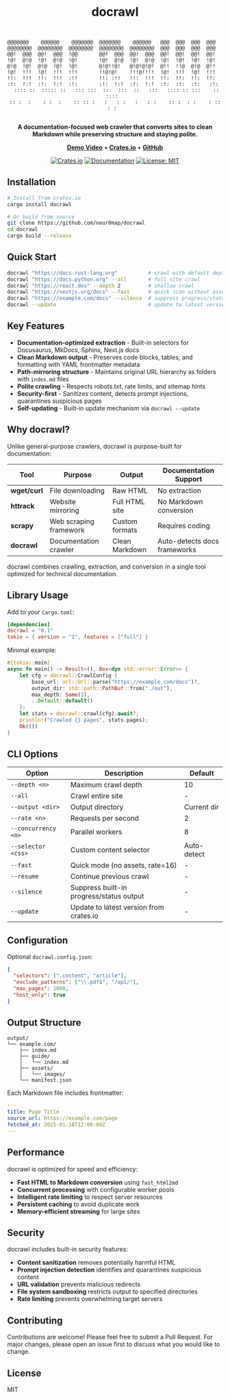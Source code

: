 <div align="center">

# docrawl

```text

                                                                           
@@@@@@@    @@@@@@    @@@@@@@  @@@@@@@    @@@@@@   @@@  @@@  @@@  @@@       
@@@@@@@@  @@@@@@@@  @@@@@@@@  @@@@@@@@  @@@@@@@@  @@@  @@@  @@@  @@@       
@@!  @@@  @@!  @@@  !@@       @@!  @@@  @@!  @@@  @@!  @@!  @@!  @@!       
!@!  @!@  !@!  @!@  !@!       !@!  @!@  !@!  @!@  !@!  !@!  !@!  !@!       
@!@  !@!  @!@  !@!  !@!       @!@!!@!   @!@!@!@!  @!!  !!@  @!@  @!!       
!@!  !!!  !@!  !!!  !!!       !!@!@!    !!!@!!!!  !@!  !!!  !@!  !!!       
!!:  !!!  !!:  !!!  :!!       !!: :!!   !!:  !!!  !!:  !!:  !!:  !!:       
:!:  !:!  :!:  !:!  :!:       :!:  !:!  :!:  !:!  :!:  :!:  :!:   :!:      
 :::: ::  ::::: ::   ::: :::  ::   :::  ::   :::   :::: :: :::    :: ::::  
:: :  :    : :  :    :: :: :   :   : :   :   : :    :: :  : :    : :: : :  
                                                                           

```

**A documentation-focused web crawler that converts sites to clean Markdown while preserving structure and staying polite.**

[**Demo Video**](https://youtu.be/aEBA0nFWaPE) • [**Crates.io**](https://crates.io/crates/docrawl) • [**GitHub**](https://github.com/neur0map/docrawl)

[![Crates.io](https://img.shields.io/crates/v/docrawl.svg)](https://crates.io/crates/docrawl)
[![Documentation](https://docs.rs/docrawl/badge.svg)](https://docs.rs/docrawl)
[![License: MIT](https://img.shields.io/badge/License-MIT-yellow.svg)](https://opensource.org/licenses/MIT)

</div>

## Installation

```bash
# Install from crates.io
cargo install docrawl

# Or build from source
git clone https://github.com/neur0map/docrawl
cd docrawl
cargo build --release
```

## Quick Start

```bash
docrawl "https://docs.rust-lang.org"          # crawl with default depth
docrawl "https://docs.python.org" --all       # full site crawl
docrawl "https://react.dev" --depth 2         # shallow crawl
docrawl "https://nextjs.org/docs" --fast      # quick scan without assets
docrawl "https://example.com/docs" --silence  # suppress progress/status output
docrawl --update                              # update to latest version
```

## Key Features

- **Documentation-optimized extraction** - Built-in selectors for Docusaurus, MkDocs, Sphinx, Next.js docs
- **Clean Markdown output** - Preserves code blocks, tables, and formatting with YAML frontmatter metadata
- **Path-mirroring structure** - Maintains original URL hierarchy as folders with `index.md` files
- **Polite crawling** - Respects robots.txt, rate limits, and sitemap hints
- **Security-first** - Sanitizes content, detects prompt injections, quarantines suspicious pages
- **Self-updating** - Built-in update mechanism via `docrawl --update`

## Why docrawl?

Unlike general-purpose crawlers, docrawl is purpose-built for documentation:

| Tool | Purpose | Output | Documentation Support |
|------|---------|--------|----------------------|
| **wget/curl** | File downloading | Raw HTML | No extraction |
| **httrack** | Website mirroring | Full HTML site | No Markdown conversion |
| **scrapy** | Web scraping framework | Custom formats | Requires coding |
| **docrawl** | Documentation crawler | Clean Markdown | Auto-detects docs frameworks |

docrawl combines crawling, extraction, and conversion in a single tool optimized for technical documentation.

## Library Usage

Add to your `Cargo.toml`:

```toml
[dependencies]
docrawl = "0.1"
tokio = { version = "1", features = ["full"] }
```

Minimal example:

```rust
#[tokio::main]
async fn main() -> Result<(), Box<dyn std::error::Error>> {
    let cfg = docrawl::CrawlConfig {
        base_url: url::Url::parse("https://example.com/docs")?,
        output_dir: std::path::PathBuf::from("./out"),
        max_depth: Some(3),
        ..Default::default()
    };
    let stats = docrawl::crawl(cfg).await?;
    println!("Crawled {} pages", stats.pages);
    Ok(())
}
```

## CLI Options

| Option | Description | Default |
|--------|-------------|---------|
| `--depth <n>` | Maximum crawl depth | 10 |
| `--all` | Crawl entire site | - |
| `--output <dir>` | Output directory | Current dir |
| `--rate <n>` | Requests per second | 2 |
| `--concurrency <n>` | Parallel workers | 8 |
| `--selector <css>` | Custom content selector | Auto-detect |
| `--fast` | Quick mode (no assets, rate=16) | - |
| `--resume` | Continue previous crawl | - |
| `--silence` | Suppress built-in progress/status output | - |
| `--update` | Update to latest version from crates.io | - |

## Configuration

Optional `docrawl.config.json`:

```json
{
  "selectors": [".content", "article"],
  "exclude_patterns": ["\\.pdf$", "/api/"],
  "max_pages": 1000,
  "host_only": true
}
```

## Output Structure

```
output/
└── example.com/
    ├── index.md
    ├── guide/
    │   └── index.md
    ├── assets/
    │   └── images/
    └── manifest.json
```

Each Markdown file includes frontmatter:

```yaml
---
title: Page Title
source_url: https://example.com/page
fetched_at: 2025-01-18T12:00:00Z
---
```

## Performance

docrawl is optimized for speed and efficiency:

- **Fast HTML to Markdown conversion** using `fast_html2md`
- **Concurrent processing** with configurable worker pools
- **Intelligent rate limiting** to respect server resources
- **Persistent caching** to avoid duplicate work
- **Memory-efficient streaming** for large sites

## Security

docrawl includes built-in security features:

- **Content sanitization** removes potentially harmful HTML
- **Prompt injection detection** identifies and quarantines suspicious content
- **URL validation** prevents malicious redirects
- **File system sandboxing** restricts output to specified directories
- **Rate limiting** prevents overwhelming target servers

## Contributing

Contributions are welcome! Please feel free to submit a Pull Request. For major changes, please open an issue first to discuss what you would like to change.

## License

MIT
